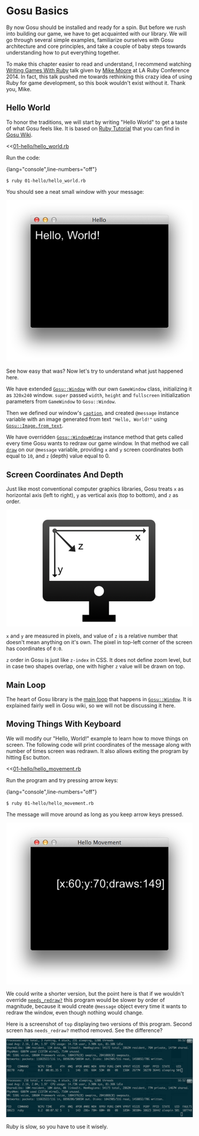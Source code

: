 # Gosu Basics

By now Gosu should be installed and ready for a spin. But before we rush into building our game, we
have to get acquainted with our library. We will go through several simple examples, familiarize
ourselves with Gosu architecture and core principles, and take a couple of baby steps towards
understanding how to put everything together.

To make this chapter easier to read and understand, I recommend watching
[Writing Games With Ruby](http://www.confreaks.com/videos/3049-larubyconf2014-writing-games-with-ruby)
talk given by [Mike Moore](http://blowmage.com/) at LA Ruby Conference 2014. In fact, this talk
pushed me towards rethinking this crazy idea of using Ruby for game development, so this book
wouldn't exist without it. Thank you, Mike.

## Hello World

To honor the traditions, we will start by writing "Hello World" to get a taste of what Gosu feels
like. It is based on [Ruby Tutorial](https://github.com/jlnr/gosu/wiki/Ruby-Tutorial) that you can
find in [Gosu Wiki](https://github.com/jlnr/gosu/wiki).

<<[01-hello/hello_world.rb](code/01-hello/hello_world.rb)

Run the code:

{lang="console",line-numbers="off"}
~~~~~~~~
$ ruby 01-hello/hello_world.rb
~~~~~~~~

You should see a neat small window with your message:

![Hello World](images/01-hello.png)

See how easy that was? Now let's try to understand what just happened here.

We have extended [`Gosu::Window`](http://www.libgosu.org/rdoc/Gosu/Window.html) with our own
`GameWindow` class, initializing it as `320x240` window. `super` passed `width`, `height` and
`fullscreen` initialization parameters from `GameWindow` to `Gosu::Window`.

Then we defined our window's
[`caption`](http://www.libgosu.org/rdoc/Gosu/Window.html#caption-instance_method), and created
`@message` instance variable with an image generated from text `"Hello, World!"` using
[`Gosu::Image.from_text`](http://www.libgosu.org/rdoc/Gosu/Image.html#from_text-class_method).

We have overridden
[`Gosu::Window#draw`](http://www.libgosu.org/rdoc/Gosu/Window.html#draw-instance_method) instance
method that gets called every time Gosu wants to redraw our game window. In that method we call
[`draw`](http://www.libgosu.org/rdoc/Gosu/Image.html#draw-instance_method) on our
`@message` variable, providing `x` and `y` screen coordinates both equal to `10`, and `z` (depth)
value equal to 0.

## Screen Coordinates And Depth

Just like most conventional computer graphics libraries, Gosu treats `x` as horizontal axis (left to
right), `y` as vertical axis (top to bottom), and `z` as order.

![Screen coordinates and depth](images/02-coordinates.png)

`x` and `y` are measured in pixels, and value of `z` is a relative number that doesn't mean
anything on it's own. The pixel in top-left corner of the screen has coordinates of `0:0`.

`z` order in Gosu is just like `z-index` in CSS. It does not define zoom level, but
in case two shapes overlap, one with higher `z` value will be drawn on top.

## Main Loop

The heart of Gosu library is the [main loop](https://github.com/jlnr/gosu/wiki/Window-Main-Loop)
that happens in [`Gosu::Window`](http://www.libgosu.org/rdoc/Gosu/Window.html). It is explained
fairly well in Gosu wiki, so we will not be discussing it here.

## Moving Things With Keyboard

We will modify our "Hello, World!" example to learn how to move things on screen. The following
code will print coordinates of the message along with number of times screen was redrawn. It also
allows exiting the program by hitting Esc button.

<<[01-hello/hello_movement.rb](code/01-hello/hello_movement.rb)

Run the program and try pressing arrow keys:

{lang="console",line-numbers="off"}
~~~~~~~~
$ ruby 01-hello/hello_movement.rb
~~~~~~~~

The message will move around as long as you keep arrow keys pressed.

![Use arrow keys to move the message around](images/03-hello-movement.png)

We could write a shorter version, but the point here is that if we wouldn't override
[`needs_redraw?`](http://www.libgosu.org/rdoc/Gosu/Window.html#needs_redraw%3F-instance_method)
this program would be slower by order of magnitude, because it would create `@message` object every
time it wants to redraw the window, even though nothing would change.

Here is a screenshot of `top` displaying two versions of this program. Second screen has
`needs_redraw?` method removed. See the difference?

![Redrawing only when necessary VS redrawing every time](images/04-saving-resources.png)

Ruby is slow, so you have to use it wisely.
